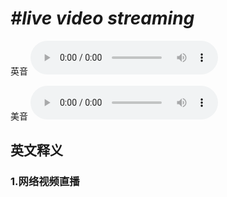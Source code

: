 # ***\#live video streaming*** 
英音
<audio src="./media/live video streaming1_AAC.aac" controls="controls"></audio>

美音
<audio src="./media/live video streaming2_AAC.aac" controls="controls"></audio>



  

英文释义
---
### 1.**网络视频直播**  


